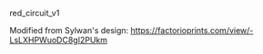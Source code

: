 

red_circuit_v1

Modified from Sylwan's design:
https://factorioprints.com/view/-LsLXHPWuoDC8gI2PUkm
